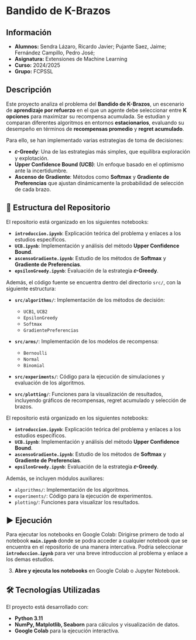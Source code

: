 # Bandido de K-Brazos
## Información
- **Alumnos:** Sendra Lázaro, Ricardo Javier; Pujante Saez, Jaime; Fernández Campillo, Pedro José;
- **Asignatura:** Extensiones de Machine Learning
- **Curso:** 2024/2025
- **Grupo:** FCPSSL

## Descripción
Este proyecto analiza el problema del **Bandido de K-Brazos**, un escenario de **aprendizaje por refuerzo** en el que un agente debe seleccionar entre **K opciones** para maximizar su recompensa acumulada. Se estudian y comparan diferentes algoritmos en entornos **estacionarios**, evaluando su desempeño en términos de **recompensas promedio** y **regret acumulado**.

Para ello, se han implementado varias estrategias de toma de decisiones:
- **𝜀-Greedy**: Una de las estrategias más simples, que equilibra exploración y explotación.
- **Upper Confidence Bound (UCB)**: Un enfoque basado en el optimismo ante la incertidumbre.
- **Ascenso de Gradiente**: Métodos como **Softmax** y **Gradiente de Preferencias** que ajustan dinámicamente la probabilidad de selección de cada brazo.

## 📂 Estructura del Repositorio
El repositorio está organizado en los siguientes notebooks:

- **`introduccion.ipynb`**: Explicación teórica del problema y enlaces a los estudios específicos.
- **`UCB.ipynb`**: Implementación y análisis del método **Upper Confidence Bound**.
- **`ascensoGradiente.ipynb`**: Estudio de los métodos de **Softmax** y **Gradiente de Preferencias**.
- **`epsilonGreedy.ipynb`**: Evaluación de la estrategia **𝜀-Greedy**.

Además, el código fuente se encuentra dentro del directorio `src/`, con la siguiente estructura:

- **`src/algorithms/`**: Implementación de los métodos de decisión:
  - `UCB1`, `UCB2`
  - `EpsilonGreedy`
  - `Softmax`
  - `GradientePreferencias`

- **`src/arms/`**: Implementación de los modelos de recompensa:
  - `Bernoulli`
  - `Normal`
  - `Binomial`

- **`src/experiments/`**: Código para la ejecución de simulaciones y evaluación de los algoritmos.

- **`src/plotting/`**: Funciones para la visualización de resultados, incluyendo gráficos de recompensas, regret acumulado y selección de brazos.

El repositorio está organizado en los siguientes notebooks:

- **`introduccion.ipynb`**: Explicación teórica del problema y enlaces a los estudios específicos.
- **`UCB.ipynb`**: Implementación y análisis del método **Upper Confidence Bound**.
- **`ascensoGradiente.ipynb`**: Estudio de los métodos de **Softmax** y **Gradiente de Preferencias**.
- **`epsilonGreedy.ipynb`**: Evaluación de la estrategia **𝜀-Greedy**.

Además, se incluyen módulos auxiliares:
- `algorithms/`: Implementación de los algoritmos.
- `experiments/`: Código para la ejecución de experimentos.
- `plotting/`: Funciones para visualizar los resultados.

## ▶️ Ejecución
Para ejecutar los notebooks en Google Colab:
Dirigirse primero de todo al notebook **`main.ipynb`** donde se podra acceder a cualquier notebook que se encuentra en el repositorio de una manera intercativa. Podria seleccionar **`introduccion.ipynb`** para ver una breve introduccion al problema y enlace a los demas estudios.

3. **Abre y ejecuta los notebooks** en Google Colab o Jupyter Notebook.

## 🛠️ Tecnologías Utilizadas
El proyecto está desarrollado con:
- **Python 3.11**
- **NumPy, Matplotlib, Seaborn** para cálculos y visualización de datos.
- **Google Colab** para la ejecución interactiva.


